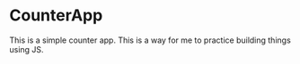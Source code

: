# CounterApp
This is a simple counter app.
This is a way for me to practice building things using JS.

